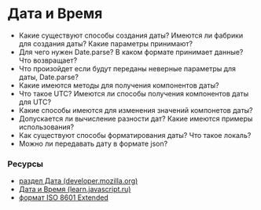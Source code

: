 # Дата и Время

* Какие существуют способы создания даты? Имеются ли фабрики для создания даты? Какие параметры принимают? 
* Для чего нужен Date.parse? В каком формате принимает данные? Что возвращает?
* Что произойдет если будут переданы неверные параметры для даты, Date.parse?
* Какие имеются методы для получения компонентов даты?
* Что такое UTC?  Имеются ли способы получения компонентов даты для UTC?
* Какие способы имеются для изменения значений компонетов даты?
* Допускается ли вычисление разности дат? Какие имеются примеры использования?
* Как существуют способы форматирования даты? Что такое локаль?
* Можно ли передавать дату в формате json?

### Ресурсы
* [раздел Дата (developer.mozilla.org)](https://developer.mozilla.org/ru/docs/Web/JavaScript/Reference/Global_Objects/Date)
* [Дата и Время (learn.javascript.ru)](https://learn.javascript.ru/datetime)
* [формат ISO 8601 Extended](http://support.sas.com/documentation/cdl/en/lrdict/64316/HTML/default/viewer.htm#a003169814.htm)
